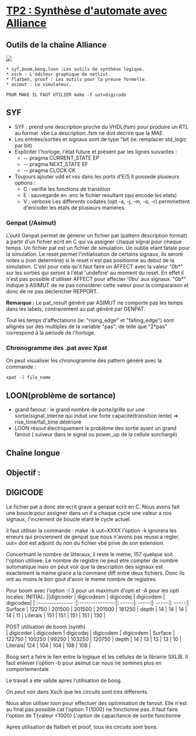 # [TP2 : Synthèse d'automate avec Alliance](https://www-soc.lip6.fr/trac/sesi-tools/wiki/MOCCA-TP2-2019)

## Outils de la chaîne Alliance

![](https://www-soc.lip6.fr/trac/sesi-tools/raw-attachment/wiki/MOCCA-TP2-2019/synthese_alliance.jpg)

	* syf,boom,boog,loon :Les outils de synthèse logique.
	* xsch : L'éditeur graphique de netlist.
	* flatbeh, proof : Les outils pour la preuve formelle.
	* asimut : Le simulateur.

	POUR MAKE IL FAUT UTILIER make -f uut=digicode
	
## SYF
* SYF : prend une description proche du VHDL(fsm) pour produire un RTL au format .vbe
	La description .fsm ne doit décrire que la MAE.
* Les entrées/sorties et signaux sont de type "bit (ie: remplacer std_logic par bit)
* Expliciter l'horloge, l'état future et présent par les lignes suivantes :
	*  -- pragma CURRENT_STATE EP
	*  -- pragma NEXT_STATE EF
	*  -- pragma CLOCK CK
* Toujours ajouter vdd et vss dans les ports d'E/S
Il possede plusieurs options :
	* C : verifie les fonctions de transition
	* E : sauvegarde en .enc le fichier resultant (qui encode les etats)
	* V : verbose
Les differents codates (opt -a, -j, -m, -o, -r) permmettent d'encoder les etats
de plusieurs manieres.

### Genpat (/Asimut)
L'outil Genpat permet de generer un fichier pat (pattern description format) a
partir d'un fichier ecrit en C qui va assigner chaque signal pour chaque temps.
Un fichier pat est un fichier de simulation. Un oublie etant fatale pour la simulation.
Le reset permet l'initialisation de certains signaux, ils seront notes u (non
determine) si le reset n'est pas positionne au debut de la simulation. C'est pour cela qu'il faut faire un AFFECT avec la valeur "0b*" sur les sorties qui seront à l'état 'undefine' au moment du reset. En effet il n'est pas possible d'utiliser AFFECT pour affecter '0bu' aux signaux.
"0b*" indique à ASIMUT de ne pas considérer cette valeur pour la comparaison et donc de ne pas déclencher REPPORT.

**Remarque :** Le pat_result généré par ASIMUT ne comporte pas les temps dans les labels, contrairement au pat généré par GENPAT.

Tout les temps d'affectations (ie: "rising_edge" et "falling_edge") sont allignés sur des multiples de la variable "pas"; de telle que "2*pas" correspond à la période de l'horloge.

### Chronogramme des .pat avec Xpat
On peut visualiser les chronogramme des pattern généré avec la commande :
	
	xpat -l file_name


## LOON(problème de sortance)

* grand fanout : ie grand nombre de porte/grille sur une sortie/signal_interne qui induit une forte capacité(transition lente) => rise_time/fall_time détérioré
* LOON résout électriquement le problème des sortie ayant un grand fanout ( suiveur dans le signal ou power_up de la cellule surchargé)

## Chaîne longue

## Objectif :

## DIGICODE
Le fichier pat a donc ete ecrit grave a genpat ecrit en C. Nous avons fait une
boucle pour assigner dans un if a chaque cycle une valeur a nos signaux,
l'increment de boucle etant le cycle actuel.

il faut utiliser la commande : make -k uut=XXXX
l'option -k ignorera les erreurs qui proviennent de genpat que nous n'avons pas
reussi a regler. uut= doit est adjoint du non du fichier vbe prive de son
extension.

Concertnant le nombre de litteraux, il reste le meme, 157 quelque soit l'option
utilisee. Le nombre de registre ne peut etre compter de nombre automatique mais
on peut voir que la description des signaux est exactement la meme grace a la
commane diff entre deux fichiers. Donc ils ont au moins le bon gout d'avoir le
meme nombre de registres.

Pour boom avec l'option -l 3 pour un maximum d'opti et -A pour les opti locales:
INITIAL:
||digicoder	|	digicodesm	|	digicodej	|	digicodem	|	digicodeo|
| :--------------- :|:---------------:|: -----:|: -----:|: -----:|: -----:|
Surface		|	122750		|	201500		|   	201500		|   	201500		|	181250		|
depth		|	14		|	14		|   	14          	|   	14		|	11		|
Literals	|	151		|	151		|   	151		|   	151		|	130		|
                                                                                          
POST utilisation de boom (synth)                                                          
		|	digicoder	|	digicodem	|	digicodej	|	digicodem	|	digicodem	|
Surface	|	122750		|	100250	    |   99250       |   103250		|	120750		|
depth	|	14			|	13          |   13			|	13			|	10			|
Literals|	124			|	104         |   104			|	108			|	108			|

Boog sert a faire le lien entre la logique et les cellules de la librairie
SXLIB.
Il faut enlever l'option -b pour asimut car nous ne sommes plus en
comportementale.

Le travail a ete valide apres l'utilisation de boog.

On peut voir dans Xsch que les circuits sont tres differents.

Nous allon utiliser loon pour effectuer des optimisation de fanout. Elle n'est
au final pas possible cat l'option T{1000} ne fonctionne pas. Il faut faire
l'option de T{valeur <1000}
L'option de capacitance de sortie fonctionne

Apres utilisation de flatbeh et proof, tous les circuits sont bons.
